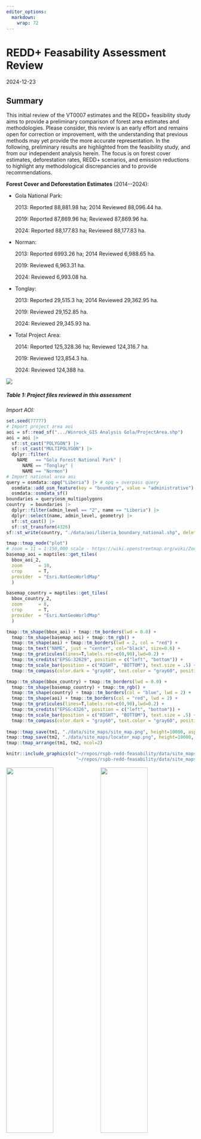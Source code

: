 ```yaml
---
editor_options: 
  markdown: 
    wrap: 72
---
```


# REDD+ Feasability Assessment Review

2024-12-23

## Summary

This initial review of the VT0007 estimates and the REDD+ feasibility
study aims to provide a preliminary comparison of forest area estimates
and methodologies. Please consider, this review is an early effort and
remains open for correction or improvement, with the understanding that
previous methods may yet provide the more accurate representation. In
the following, preliminary results are highlighted from the feasibility
study, and from our independent analysis herein. The focus is on forest
cover estimates, deforestation rates, REDD+ scenarios, and emission
reductions to highlight any methodological discrepancies and to provide
recommendations.

**Forest Cover and Deforestation Estimates** (2014--2024):

-   Gola National Park:

    2013: Reported 88,881.98 ha; 2014 Reviewed 88,096.44 ha.

    2019: Reported 87,869.96 ha; Reviewed 87,869.96 ha.

    2024: Reported 88,177.83 ha; Reviewed 88,177.83 ha.

-   Norman:

    2013: Reported 6993.26 ha; 2014 Reviewed 6,988.65 ha.

    2019: Reviewed 6,963.31 ha.

    2024: Reviewed 6,993.08 ha.

-   Tonglay:

    2013: Reported 29,515.3 ha; 2014 Reviewed 29,362.95 ha.

    2019: Reviewed 29,152.85 ha.

    2024: Reviewed 29,345.93 ha.

-   Total Project Area:

    2014: Reported 125,328.36 ha; Reviewed 124,316.7 ha.

    2019: Reviewed 123,854.3 ha.

    2024: Reviewed 124,388 ha.

![](data/tables/Table%201%20Project%20files%20reviewed.png)

##### Table 1: Project files reviewed in this assessment

*Import AOI:*

``` r
set.seed(77777)
# Import project area aoi
aoi = sf::read_sf(".../Winrock_GIS Analysis Gola/ProjectArea.shp") 
aoi = aoi |>
  sf::st_cast("POLYGON") |>
  sf::st_cast("MULTIPOLYGON") |>
  dplyr::filter(
    NAME   == "Gola Forest National Park" | 
      NAME == "Tonglay" |
      NAME == "Normon")
# Import national area aoi
query = osmdata::opq("Liberia") |> # opq = overpass query
  osmdata::add_osm_feature(key = "boundary", value = "administrative") |>
  osmdata::osmdata_sf()
boundaries = query$osm_multipolygons
country  = boundaries |>
  dplyr::filter(admin_level == "2", name == "Liberia") |>
  dplyr::select(name, admin_level, geometry) |>
  sf::st_cast() |> 
  sf::st_transform(4326)
sf::st_write(country, "./data/aoi/liberia_boundary_national.shp", delete_layer=T)
```

``` r
tmap::tmap_mode("plot")
# zoom = 11 = 1:150,000 scale - https://wiki.openstreetmap.org/wiki/Zoom_levels
basemap_aoi = maptiles::get_tiles(
  bbox_aoi_2, 
  zoom      = 10, 
  crop      = T,
  provider  = "Esri.NatGeoWorldMap"
  )

basemap_country = maptiles::get_tiles(
  bbox_country_2, 
  zoom      = 8, 
  crop      = T,
  provider  = "Esri.NatGeoWorldMap"
  )

tmap::tm_shape(bbox_aoi) + tmap::tm_borders(lwd = 0.0) +
  tmap::tm_shape(basemap_aoi) + tmap::tm_rgb() + 
  tmap::tm_shape(aoi) + tmap::tm_borders(lwd = 2, col = "red") +
  tmap::tm_text("NAME", just = "center", col="black", size=0.6) +
  tmap::tm_graticules(lines=T,labels.rot=c(0,90),lwd=0.2) +
  tmap::tm_credits("EPSG:32629", position = c("left", "bottom")) +
  tmap::tm_scale_bar(position = c("RIGHT", "BOTTOM"), text.size = .5) + 
  tmap::tm_compass(color.dark = "gray60", text.color = "gray60", position = c("left", "top")) -> tm1

tmap::tm_shape(bbox_country) + tmap::tm_borders(lwd = 0.0) +
  tmap::tm_shape(basemap_country) + tmap::tm_rgb() + 
  tmap::tm_shape(country) + tmap::tm_borders(col = "blue", lwd = 2) +
  tmap::tm_shape(aoi) + tmap::tm_borders(col = "red", lwd = 2) +
  tmap::tm_graticules(lines=T,labels.rot=c(0,90),lwd=0.2) +
  tmap::tm_credits("EPSG:4326", position = c("left", "bottom")) +
  tmap::tm_scale_bar(position = c("RIGHT", "BOTTOM"), text.size = .5) + 
  tmap::tm_compass(color.dark = "gray60", text.color = "gray60", position = c("left", "top")) -> tm2
                   
tmap::tmap_save(tm1, "./data/site_maps/site_map.png", height=10000, asp=0, dpi=2400)
tmap::tmap_save(tm2, "./data/site_maps/locator_map.png", height=10000, asp=0, dpi=2400)
tmap::tmap_arrange(tm1, tm2, ncol=2)
```

``` r
knitr::include_graphics(c("~/repos/rspb-redd-feasability/data/site_maps/site_map.png",
                          "~/repos/rspb-redd-feasability/data/site_maps/locator_map.png"))
```

<img src="data/site_maps/site_map.png" width="50%"/><img src="data/site_maps/locator_map.png" width="50%"/>

## Area check

In Liberia, the official definition of forest land is provided by the
Forestry Development Authority (Liberia 2019), including areas of land
that meet the following criteria:

-   Canopy cover of minimum 30%;
-   Canopy height of minimum 5m or the capacity to reach it;
-   Covering a minimum of 1 hectare of land.

``` r
aoi$area_m2 = round(as.numeric(sf::st_area(aoi) * 0.0001, 4))
aoi_select = aoi |>
  dplyr::select(NAME, DESIG, Areahav2, area_m2) |>
  dplyr::filter(
    NAME == "Gola Forest National Park" | 
      NAME == "Normon"  | 
      NAME == "Tonglay") |>
  sf::st_drop_geometry() |>
  janitor::adorn_totals() 
sf::st_transform(aoi, 4326)  
```

::: kable-table
|    WDPAID | WDPA_PID  | NAME                      | ORIG_NAME                 | DESIG            | DESIG_TYPE | IUCN_CAT     | INT_CRIT       | MARINE | REP_M\_AREA | GIS_M\_AREA |  REP_AREA |   GIS_AREA | STATUS     | STATUS_YR | GOV_TYPE                               | MANG_AUTH                                                         | MANG_PLAN    | VERIF          | METADATAID | SUB_LOC | PARENT_ISO | ISO3 | Comments                         | Landscape              | Shape_Leng | Shape_Area |    Areaha |  Areahav2 | geometry                       | area_m2 |
|--:|:--|:--|:--|:--|:--|:--|:--|:--|--:|--:|--:|--:|:--|--:|:--|:--|:--|:--|--:|:--|:--|:--|:--|:--|--:|--:|--:|--:|:--|--:|
|      9171 | 9171      | Gola Forest National Park | Gola Forest National Park | National Park    | National   | Not Reported | Not Applicable | 0      |           0 |           0 |  979.7499 |  985.92079 | Designated |      2003 | Federal or national ministry or agency | Department of Forest Conservation, Forestry Development Authority | Not Reported | State Verified |        876 | LR-CM   | LBR        | LBR  | NA                               | Greater Gola Landscape |  190094.38 |  888197849 |  88801.80 |  88801.80 | POLYGON Z ((-10.67501 7.684... |   88820 |
| 555512165 | 555512165 | Foya                      | Foya                      | National Park    | National   | Not Reported | Not Applicable | 0      |           0 |           0 | 1646.2805 | 1657.40012 | Proposed   |      2003 | Federal or national ministry or agency | Department of Forest Conservation, Forestry Development Authority | Not Reported | State Verified |        876 | LR-LO   | LBR        | LBR  | NA                               | Greater Gola Landscape |  298027.78 | 1646202887 | 164664.00 | 164664.00 | POLYGON Z ((-10.32469 8.084... |  164620 |
|         0 | NA        | Lower Sokpo               | Lower Sokpo               | Community Forest | National   | Not Reported | Not Applicable | 0      |           0 |           0 |  144.0000 |  144.76678 | Active     |         0 | Not Reported                           | Not Reported                                                      | Not Reported | Not Reported   |          0 | LR-CM   | LBR        | LBR  | Boundaries agreed. Gov. in place | Greater Gola Landscape |   60680.00 |  144766777 |  14469.80 |  14469.80 | POLYGON Z ((-11.01024 7.441... |   14477 |
|         0 | NA        | Upper Sokpo               | Upper Sokpo               | Community Forest | National   | Not Reported | Not Applicable | 0      |           0 |           0 |  108.0000 |  110.81576 | Active     |         0 | Not Reported                           | Not Reported                                                      | Not Reported | Not Reported   |          0 | LR-CM   | LBR        | LBR  | Boundaries agreed. Gov. in place | Greater Gola Landscape |   60269.62 |  110815762 |  11078.70 |  11078.70 | POLYGON Z ((-10.78275 7.400... |   11082 |
|         0 | NA        | Maima                     | Maima                     | Community Forest | National   | Not Reported | Not Applicable | 0      |           0 |           0 |  450.0000 |  448.18335 | Active     |         0 | Not Reported                           | Not Reported                                                      | Not Reported | Not Reported   |          0 | LR-GP   | LBR        | LBR  | Initial discussion held          | Greater Gola Landscape |   90084.36 |  448183347 |  44821.40 |  44821.40 | POLYGON Z ((-10.55219 7.570... |   44818 |
|         0 | NA        | Tonglay                   | Tonglay                   | Community Forest | National   | Not Reported | Not Applicable | 0      |           0 |           0 |  296.0000 |  295.15312 | Active     |      2020 | Not Reported                           | Not Reported                                                      | Not Reported | Not Reported   |          0 | LR-GP   | LBR        | LBR  | Step 8 completed. 9 for November | Greater Gola Landscape |   92691.50 |  295153117 |  29516.10 |  29516.10 | POLYGON Z ((-10.61658 7.771... |   29515 |
|         0 | NA        | Zue                       | Zue                       | Community Forest | National   | Not Reported | Not Applicable | 0      |           0 |           0 |  400.0000 |  399.60614 | Active     |         0 | Not Reported                           | Not Reported                                                      | Not Reported | Not Reported   |          0 | LR-GP   | LBR        | LBR  | Initial discussion held          | Greater Gola Landscape |   89297.00 |  399606142 |  39969.30 |  39969.30 | POLYGON Z ((-10.29816 7.673... |   39961 |
|         0 | NA        | Normon                    | Normon                    | Community Forest | National   | Not Reported | Not Applicable | 0      |           0 |           0 |   69.0000 |   69.93261 | Active     |      2020 | Not Reported                           | Not Reported                                                      | Not Reported | Not Reported   |          0 | LR-GP   | LBR        | LBR  | Step 9                           | Greater Gola Landscape |   48777.43 |   69932611 |   6993.87 |   6993.87 | POLYGON Z ((-10.49054 7.712... |    6993 |
:::

``` r
sf::st_transform(country, 4326) 
```

::: kable-table
| name    | admn_lv | geometry                       |
|:--------|:--------|:-------------------------------|
| Liberia | 2       | POLYGON ((-11.60808 6.755, ... |
:::

``` r
slivers = aoi |> dplyr::filter(as.numeric(area_m2) < 1)  # no artefacts found
aoi_select
```

::: kable-table
| NAME                      | DESIG            |  Areahav2 | area_m2 |
|:--------------------------|:-----------------|----------:|--------:|
| Gola Forest National Park | National Park    |  88801.80 |   88820 |
| Tonglay                   | Community Forest |  29516.10 |   29515 |
| Normon                    | Community Forest |   6993.87 |    6993 |
| Total                     | \-               | 125311.77 |  125328 |
:::

##### Table 2: Project area estimates verified using `sf` GDAL 3.10 drivers

Results indicate the spatial dataset is free from topological errors,
and forest 'islands' and spatial artefacts smaller than approved area
definition. Results also match Areahav2 values derived previously and
reported in ER_Workbook_Gola_Liberia.xlsx

## Activity data check

This section documents inputs and procedures used to derive national and
project-level deforestation maps. This follows three main steps:

-   Compare land cover training samples for Liberia;
-   Classify & assess accuracy of forest cover maps for 2014, 2019, and
    2024;
-   Spatially map deforestation risk & compare with Liberia's submitted
    FREL estimates.

***Training samples***

Training samples for the country and project area were extracted from
two gold standard global land cover time series datasets: the GLanCE
dataset (Stanimirova et al. 2023) and TimeSpec4LULC dataset. Both
training datasets were processed with continuous change and class
migration algorithms. While Verra is yet to establish requirements for
addressing feature class migration in classification of baseline
activity data (Verra 2023, 2024, 2021), we may recommend incorporating
this remote sensing best practice or showcase its improvements to
accuracy metrics, as follows.

![](data/tables/Table%202%20Training%20samples%20class%20conversions.png)

##### Table 3: Class conversions of training samples

Level-1 classes in the GLanCE and TimeSpec4LULC datasets were recoded
below to match class labels cited in the "Lookups" sheet of
"ER_Workbook_Gola_Liberia.xlsx", and the report titled "Liberia's Forest
Reference Emission Level Submission to the UNFCCC (Woodcock et al.,
n.d.; Liberia 2019).

``` r
# import & tidy samples
samples_raw = read.csv("./data/training_samples/glance_training.csv")
samples_clean = samples_raw |>
  dplyr::select(Lon, Lat, Glance_Class_ID_level1, Start_Year, End_Year)|>
  dplyr::rename(longitude = Lon) |>
  dplyr::rename(latitude = Lat) |>
  dplyr::rename(label_old = Glance_Class_ID_level1) |>
  dplyr::mutate(start_date = as.Date(paste(Start_Year,"01","01",sep = "-")))|>
  dplyr::mutate(end_date = as.Date(paste(End_Year, "01", "01", sep = "-")))|>
  dplyr::select(longitude, latitude, start_date, end_date, label_old)|>
  dplyr::mutate(code = case_when(
    label_old == '4' ~ 0, 
    label_old == '7' ~ 1, 
    label_old == '6' ~ 2, 
    label_old == '5' ~ 3, 
    label_old == '1' ~ 4, 
    label_old == '3' ~ 99, 
    label_old == '2' ~ 88)
    ) |>
  dplyr::mutate(label = case_when(
    code == '0'  ~ "Bareground", 
    code == '1'  ~ "Regrowth", 
    code == '2'  ~ "Farmbush", 
    code == '3'  ~ "Forest", 
    code == '4'  ~ "Water", 
    code == '99' ~ "Urban", 
    code == '88' ~ "Snow")
    ) |> 
  dplyr::mutate(label = as.factor(label)) |>
  dplyr::mutate(id = row_number()) |> 
  dplyr::select(-label_old) |>
  dplyr::select(-code)
# filter to project
samples_sf       = sf::st_as_sf(samples_clean, crs = 4326, coords = c("longitude", "latitude"))
samples_clipped  = sf::st_intersection(samples_sf, country) # n = 364
samples_country  = samples_sf[samples_clipped, ] |> sf::st_transform(4326)
samples          = sf::st_crop(samples_country, st_bbox(country))
sf::st_write(samples, "./data/training_samples/glance_spatial_clip.shp", delete_dsn = T)
write.csv(samples, "./data/training_samples/glance_spatial_clip.csv", row.names = F)
dplyr::count(samples, label)
```

```         
Reading layer `glance_spatial_clip' from data source 
  `/Users/seamus/repos/rspb-redd-feasability/data/training_samples/glance_spatial_clip.shp' 
  using driver `ESRI Shapefile'
Simple feature collection with 364 features and 4 fields
Geometry type: POINT
Dimension:     XY
Bounding box:  xmin: -11.41444 ymin: 4.608361 xmax: -7.579165 ymax: 8.353939
Geodetic CRS:  WGS 84
```

::: kable-table
| label    |   n | geometry                       |
|:---------|----:|:-------------------------------|
| Farmbush |   4 | MULTIPOINT ((-11.35816 6.81... |
| Forest   | 311 | MULTIPOINT ((-11.41444 6.96... |
| Regrowth |   9 | MULTIPOINT ((-9.780878 6.16... |
| Urban    |  37 | MULTIPOINT ((-10.78342 6.36... |
| Water    |   3 | MULTIPOINT ((-11.26555 6.76... |
:::

preserve97ffd2f1e083510c

***Raster collection***

The dataset of STAC-formatted Landsat Collection-2-Level-2 was extracted
from the Google Earth Engine Catalog and processed using a cloudless and
pixel quality ranking mask before back-filling with median
normalization. This was implemented in a [Colab python runtime
here](https://colab.research.google.com/github/seamusrobertmurphy/01-data-processing/blob/main/01-data-processing.ipynb).
The collection of unclassified raster outputs was temporarily stored in
[Google Drive
folder](https://drive.google.com/drive/folders/1XMYYhBUAsvuZ02avsZHYHDTArqztLaFI?usp=drive_link)
and the consolidated, resampled and labelled full stack was stored
[here](https://drive.google.com/file/d/1Vn0KDzkFDaBhpdC803IbYVRuu5cHx0SO/view?usp=drive_link).

Landsat data was acquired instead of Sentinel imagery due to start date
of project's 10-year baseline occurring before the launch of the
Sentinel 2 satellite. The following chunk provides an alternative
worflow, though less reliable, R-native workflow for acquiring,
aligning, and processing rasters for the extent of Liberia.

``` r
roi <- st_bbox(country) %>% st_as_sfc()
# cube assembly
cube_2024_mpc <- sits_cube(
  source      = "MPC",
  collection  = "LANDSAT-C2-L2",
  roi         = roi,
  bands       = c("BLUE", "GREEN", "NIR08", "RED", "SWIR16", "SWIR22", "CLOUD"),
  start_date  = "2024-01-01",
  end_date    = "2024-02-01"
  )
# cloud-mask & normalization
cube_2024_reg <- sits_regularize(
  cube        = cube_2024_mpc,
  res         = 30,
  period      = "P60D",
  multicores  = 16,
  output_dir  = "./data/cube_stac")
# Derive NDVI
cube_2024_spectral = sits::sits_apply(
  data        = cube_2024_reg,
  NDVI        = (NIR08 - RED) / (NIR08 + RED), 
  output_dir  = "./data/cube_stac",
  memsize     = 8,
  multicores  = 16,
  progress    = T
  )
# Sequence of raster stack
STACK = brick(NDVI_2014, NDVI_2019, NDVI_2024,
          BLUE_2014, BLUE_2019, BLUE_2024, 
          GREEN_2014, GREEN_2019, GREEN_2024,
          NIR08_2014, NIR08_2019, NIR08_2024, 
          RED_2014, RED_2019, RED_2024, 
          SWIR16_2014, SWIR16_2019, SWIR16_2024, 
          SWIR22_2014, SWIR22_2019, SWIR22_2024,
          DEM)
```

The processes above were repeated for three baseline years of 2014,
2019, and 2024, which were then saved as raster stacked and visualized
below.

``` r
# import
NDVI_2014=terra::rast("~/repos/rspb-redd-feasability/data/STACK/LANDSAT_TM-ETM-OLI_198055_NDVI_2014-01-04.tif")
NDVI_2019=terra::rast("~/repos/rspb-redd-feasability/data/STACK/LANDSAT_TM-ETM-OLI_198055_NDVI_2019-01-02.tif")
NDVI_2024=terra::rast("~/repos/rspb-redd-feasability/data/STACK/LANDSAT_TM-ETM-OLI_198055_NDVI_2024-01-16.tif")
STACK=raster::brick(
  "~/repos/rspb-redd-feasability/data/STACK/LANDSAT_TM-ETM-OLI_198055_STACK-&-DEM_2014-01-04_2024-01-16.tif")

# visualize
hist(NDVI_2014, main = "NDVI Distribution, 2014", col = "springgreen") 
hist(NDVI_2019, main = "NDVI Distribution, 2019", col = "springgreen")
hist(NDVI_2024, main = "NDVI Distribution, 2024", col = "springgreen")
plot(NDVI_2014,main="NDVI, 2014",xlim=c(-11.5,-7.5),ylim=c(4.1,8.6),border="gray")
plot(st_geometry(samples), add=T)
plot(NDVI_2019,main="NDVI, 2014",xlim=c(-11.5,-7.5),ylim=c(4.1,8.6),border="gray")
plot(st_geometry(samples), add=T)
plot(NDVI_2024,main="NDVI, 2014",xlim=c(-11.5,-7.5),ylim=c(4.1,8.6),border="gray")
plot(st_geometry(samples), add=T)
```

<img src="rspb-gola-redd-review_files/figure-gfm/unnamed-chunk-13-1.png" width="33%"/><img src="rspb-gola-redd-review_files/figure-gfm/unnamed-chunk-13-2.png" width="33%"/><img src="rspb-gola-redd-review_files/figure-gfm/unnamed-chunk-13-3.png" width="33%"/><img src="rspb-gola-redd-review_files/figure-gfm/unnamed-chunk-13-4.png" width="33%"/><img src="rspb-gola-redd-review_files/figure-gfm/unnamed-chunk-13-5.png" width="33%"/><img src="rspb-gola-redd-review_files/figure-gfm/unnamed-chunk-13-6.png" width="33%"/>

***Image classification***

We trained a Random Forest model fitted with 500 decision trees.
Training/test split partitioned the dataset using a 70:30 ratio.
Accuracy assessments were reported using a confusion matrix for full
model and cross-validation estimates. Uncertainty metrics were used to
select best subset of variables according to magnitude and performance.
Models were then calibrated in number regression trees and architecture
rules, with cross-validation reported to assess internal bias from true
population estimates before and to improve uncertainty of final model
deployment.

``` r
# extract yearly layers
STACK_2014=subset(STACK, c("NDVI_2014","BLUE_2014","GREEN_2014","NIR08_2014",
                           "RED_2014","SWIR16_2014","SWIR22_2014","DEM"))
# extract signatures
signatures_2014 = raster::extract(STACK_2014, samples ,df=T) # watch for data formats
samples_signatures_2014 <- dplyr::inner_join(signatures_2014, samples, by=c("ID"="id"))
samples_signatures_2014$geometry <- NULL # set geometry to NULL for model training

# training-test split, p=0.7 -> 70% split
trainIndex_2014 <- caret::createDataPartition(samples_signatures_2014$ID,list=F,p=0.7)
trainData_2014  <- samples_signatures_2014[trainIndex_2014,]  
testData_2014   <- samples_signatures_2014[-trainIndex_2014,] 

# interpolate NAs with class-median-normalization (NAs -> missing cloud pixels)
trainData_2014 <- trainData_2014 |> group_by(label) |> mutate(across(where(is.numeric),
    ~ ifelse(is.na(.), median(., na.rm = TRUE), .))) |> ungroup()
testData_2014 <- testData_2014 |> group_by(label) |> mutate(across(where(is.numeric),
    ~ ifelse(is.na(.), median(., na.rm = TRUE), .))) |> ungroup()

# assign model variables
response  <- c("label")
predictors_2014 <- c(
  "NDVI_2014", "BLUE_2014", "GREEN_2014", "RED_2014", 
  "NIR08_2014", "SWIR16_2014", "SWIR22_2014", "DEM"
  )
# set training parameters
cv_regime <- caret::trainControl(
  method          = 'cv',
  number          = 10,
  savePredictions = T,
  verboseIter     = F
  )

# train classifier
rf_model_2014 <- caret::train(
  label~.,
  data = trainData_2014[, c(predictors_2014, "label")], # drop ID var
  trControl = cv_regime,
  method    = "rf", 
  metric    = 'Kappa', 
  ntree     = 500,
  tuneLength= 6,
  importance= T
  )
```

***Accuracy assessments** (note randomForest metrics change each run)*

Results from the updated Random Forest model indicate robust predictive
performance during both cross-validation and testing phases.

**Model Training and Cross-Validation Results (2014)**:

-   **Kappa Index:** 0.753 (Moderate agreement).
-   **Accuracy:** 94.44%.
-   **Optimal mtry:** 8 (selected based on highest Kappa).
-   Resampling metrics:
-   Accuracy ranged from 93.85% to 94.97%, with corresponding Kappa
    values between 0.748 and 0.788.

The model achieved high sensitivity for key classes such as **Forest**
(Sensitivity: 0.9892, Specificity: 0.7333) and **Urban** (Sensitivity:
0.8182, Specificity: 0.9897). However, no predictions were made for
**Farmbush** and **Water**, indicating challenges with class imbalance.

**Blind Test Results**:

-   **Accuracy:** 94.44% (95% CI: 88.3%--97.9%).
-   **No Information Rate (NIR):** 86.11%, indicating significant
    predictive power.
-   **Kappa Index:** 0.753 (moderate agreement).
-   Class-specific performance:
-   **Forest:** Sensitivity: 0.9892; Specificity: 0.7333.
-   **Urban:** Sensitivity: 0.8182; Specificity: 0.9897.
-   **Regrowth:** Sensitivity: 1.0000; Specificity: 0.9907.
-   **Farmbush and Water:** Sensitivity and Specificity: Undefined due
    to lack of predictions.

``` r
rf_test_2014 <- predict(rf_model_2014, testData_2014)
print(rf_model_2014) # cv results
```

```         
Random Forest 

256 samples
  8 predictor
  5 classes: 'Farmbush', 'Forest', 'Regrowth', 'Urban', 'Water' 

No pre-processing
Resampling: Cross-Validated (10 fold) 
Summary of sample sizes: 230, 232, 229, 232, 229, 229, ... 
Resampling results across tuning parameters:

  mtry  Accuracy   Kappa    
  2     0.9384858  0.7484736
  3     0.9425100  0.7731017
  4     0.9425100  0.7731017
  5     0.9425100  0.7809018
  6     0.9425100  0.7809018
  8     0.9497393  0.7882299

Kappa was used to select the optimal model using the largest value.
The final value used for the model was mtry = 8.
```

``` r
caret::confusionMatrix(rf_test_2014,testData_2014$label) # blind test results
```

```         
Confusion Matrix and Statistics

          Reference
Prediction Farmbush Forest Regrowth Urban Water
  Farmbush        0      0        0     0     0
  Forest          1     92        0     2     1
  Regrowth        0      1        1     0     0
  Urban           1      0        0     9     0
  Water           0      0        0     0     0

Overall Statistics
                                         
               Accuracy : 0.9444         
                 95% CI : (0.883, 0.9793)
    No Information Rate : 0.8611         
    P-Value [Acc > NIR] : 0.004895       
                                         
                  Kappa : 0.753          
                                         
 Mcnemar's Test P-Value : NA             

Statistics by Class:

                     Class: Farmbush Class: Forest Class: Regrowth Class: Urban
Sensitivity                  0.00000        0.9892        1.000000      0.81818
Specificity                  1.00000        0.7333        0.990654      0.98969
Pos Pred Value                   NaN        0.9583        0.500000      0.90000
Neg Pred Value               0.98148        0.9167        1.000000      0.97959
Prevalence                   0.01852        0.8611        0.009259      0.10185
Detection Rate               0.00000        0.8519        0.009259      0.08333
Detection Prevalence         0.00000        0.8889        0.018519      0.09259
Balanced Accuracy            0.50000        0.8613        0.995327      0.90394
                     Class: Water
Sensitivity              0.000000
Specificity              1.000000
Pos Pred Value                NaN
Neg Pred Value           0.990741
Prevalence               0.009259
Detection Rate           0.000000
Detection Prevalence     0.000000
Balanced Accuracy        0.500000
```

***Model calibration***

-   A subsetted model using recursive feature elimination (RFE)
    achieved:
-   **Accuracy:** 96.30% (95% CI: 90.79%--98.98%).
-   **Kappa Index:** 0.8456 (strong agreement).
-   Top three predictors identified: **SWIR16_2014**, **SWIR22_2014**,
    and **NDVI_2014**.

Subsetting slightly improved class-specific sensitivity and specificity
for underrepresented classes such as **Water** (Sensitivity: 1.000;
Specificity: 1.000). However, due to negligible benefits in complexity
reduction, the original model is recommended for further spatial
predictions.

#### Model Weaknesses and Recommendations

While the Random Forest model performed well overall, specific
challenges remain:

-   **Class Imbalance**: No predictions were made for **Farmbush** and
    **Water** in the original model. This could result from insufficient
    representation of these classes in the training data.
-   **Predictor Optimization**: While recursive feature selection
    demonstrated potential for reducing model complexity, the trade-off
    between performance and simplicity was minimal.

To address these issues:

**Class Imbalance**:

-   Experiment with weighted Random Forest models or alternative machine
    learning algorithms such as Gradient Boosting or Support Vector
    Machines (SVM).
-   Increase the representation of underrepresented classes in the
    training dataset, potentially through synthetic data generation or
    focused sampling.

**Feature Selection**:

-   If reducing complexity is a priority, the subsetted model with three
    predictors can be considered for future spatial predictions.

``` r
index_feature_2014 <- createMultiFolds(trainData_2014$label, times=5) 
predictor_seq_2014 <-seq(from=1, to=length(predictors_2014),by=2)

subset_regime_2014 <- rfeControl(
  method="cv",
  number = 10,
  verbose=FALSE,
  functions=rfFuncs,
  index=index_feature_2014
  )

rf_model_subset_2014 <- caret::rfe(
  label~.,
  data = trainData_2014[, c(predictors_2014, "label")], 
  sizes = predictor_seq_2014,
  metric = "Kappa",
  ntree=500,
  method="rf",
  rfeControl = subset_regime_2014
  )

rf_subset_test_2014 <- predict(rf_model_subset_2014,testData_2014)
print(rf_model_subset_2014)
```

```         
Recursive feature selection

Outer resampling method: Cross-Validated (10 fold) 

Resampling performance over subset size:

 Variables Accuracy  Kappa AccuracySD KappaSD Selected
         1   0.9057 0.6353    0.04318  0.1587         
         3   0.9509 0.7992    0.03979  0.1645        *
         5   0.9439 0.7701    0.04098  0.1764         
         7   0.9400 0.7469    0.04705  0.2084         
         8   0.9384 0.7471    0.04514  0.1890         

The top 3 variables (out of 3):
   SWIR16_2014, SWIR22_2014, NDVI_2014
```

``` r
caret::confusionMatrix(rf_subset_test_2014$pred,testData_2014$label)
```

```         
Confusion Matrix and Statistics

          Reference
Prediction Farmbush Forest Regrowth Urban Water
  Farmbush        0      0        0     0     0
  Forest          0     92        0     1     0
  Regrowth        0      1        1     0     0
  Urban           2      0        0    10     0
  Water           0      0        0     0     1

Overall Statistics
                                          
               Accuracy : 0.963           
                 95% CI : (0.9079, 0.9898)
    No Information Rate : 0.8611          
    P-Value [Acc > NIR] : 0.0004509       
                                          
                  Kappa : 0.85            
                                          
 Mcnemar's Test P-Value : NA              

Statistics by Class:

                     Class: Farmbush Class: Forest Class: Regrowth Class: Urban
Sensitivity                  0.00000        0.9892        1.000000      0.90909
Specificity                  1.00000        0.9333        0.990654      0.97938
Pos Pred Value                   NaN        0.9892        0.500000      0.83333
Neg Pred Value               0.98148        0.9333        1.000000      0.98958
Prevalence                   0.01852        0.8611        0.009259      0.10185
Detection Rate               0.00000        0.8519        0.009259      0.09259
Detection Prevalence         0.00000        0.8611        0.018519      0.11111
Balanced Accuracy            0.50000        0.9613        0.995327      0.94424
                     Class: Water
Sensitivity              1.000000
Specificity              1.000000
Pos Pred Value           1.000000
Neg Pred Value           1.000000
Prevalence               0.009259
Detection Rate           0.009259
Detection Prevalence     0.009259
Balanced Accuracy        1.000000
```

#### Spatial Predictions and Outputs

Models for 2019 and 2024 were trained similarly and achieved comparable
performance metrics. Classified LULC rasters for all years (2014, 2019,
2024) were generated and saved in the project\'s designated Google Drive
folder for further analysis.

This section highlights the robustness of the Random Forest approach for
predicting land use and land cover while addressing areas for
methodological improvement to enhance future modeling efforts.

``` r
# predict lulc rasters
LULC_LIBERIA_2014 <- raster::predict(STACK_2014,rf_model_2014) 
raster::writeRaster(LULC_LIBERIA_2014,"./data/LULC/LULC_LIBERIA_2014-01-04.tif",
  format = "GTiff",overwrite = T)
LULC_LIBERIA_2019 <- raster::predict(STACK_2019,rf_model_2019) 
raster::writeRaster(LULC_LIBERIA_2019,"./data/LULC/LULC_LIBERIA_2019-01-02.tif",
  format = "GTiff",overwrite = T)
LULC_LIBERIA_2024 <- raster::predict(STACK_2024,rf_model_2024) 
raster::writeRaster(LULC_LIBERIA_2024,"./data/LULC/LULC_LIBERIA_2024-01-16.tif",
  format = "GTiff",overwrite = T)

# visualise
LULC_LIBERIA_2014 = raster::raster("~/repos/rspb-redd-feasability/data/LULC/LULC_LIBERIA_2014-01-04.tif")
LULC_LIBERIA_2019 = raster::raster("~/repos/rspb-redd-feasability/data/LULC/LULC_LIBERIA_2019-01-02.tif")
LULC_LIBERIA_2024 = raster::raster("~/repos/rspb-redd-feasability/data/LULC/LULC_LIBERIA_2024-01-16.tif")
terra::plot(LULC_LIBERIA_2014, main="Land Cover Classification, 2014")
terra::plot(LULC_LIBERIA_2019, main="Land Cover Classification, 2019")
terra::plot(LULC_LIBERIA_2024, main="Land Cover Classification, 2024")
```

<img src="rspb-gola-redd-review_files/figure-gfm/unnamed-chunk-19-1.png" width="33%"/><img src="rspb-gola-redd-review_files/figure-gfm/unnamed-chunk-19-2.png" width="33%"/><img src="rspb-gola-redd-review_files/figure-gfm/unnamed-chunk-19-3.png" width="33%"/>

### Forest cover mapping

``` r
forest_class = 3
forest_2014 <- LULC_LIBERIA_2014 == forest_class
forest_2019 <- LULC_LIBERIA_2019 == forest_class
forest_2024 <- LULC_LIBERIA_2024 == forest_class
# Forest loss
forest_loss_2014_2019 <- forest_2014 & !forest_2019
forest_loss_2019_2024 <- forest_2019 & !forest_2024
forest_loss_2014_2024 <- forest_2014 & !forest_2024

terra::plot(forest_loss_2014_2019, main="Forest Loss 2014-2019")
terra::plot(forest_loss_2019_2024, main="Forest Loss 2019-2024")
terra::plot(forest_loss_2014_2024, main="Forest Loss 2014-2024")
terra::plot(forest_2014, main="Binary Forest Cover Map, 2014")
terra::plot(forest_2019, main="Binary Forest Cover Map, 2019")
terra::plot(forest_2024, main="Binary Forest Cover Map, 2024")

# Save the binary forest maps
raster::writeRaster(forest_2014, "~/repos/rspb-redd-feasability/data/LULC/forest_2014.tif",overwrite=T)
raster::writeRaster(forest_2019, "~/repos/rspb-redd-feasability/data/LULC/forest_2019.tif",overwrite=T)
raster::writeRaster(forest_2024, "~/repos/rspb-redd-feasability/data/LULC/forest_2024.tif",overwrite=T)
raster::writeRaster(forest_loss_2014_2019, "~/repos/rspb-redd-feasability/data/LULC/forest_loss_2014_2019.tif",overwrite=T)
raster::writeRaster(forest_loss_2019_2024, "~/repos/rspb-redd-feasability/data/LULC/forest_loss_2019_2024.tif",overwrite=T)
raster::writeRaster(forest_loss_2014_2024, "~/repos/rspb-redd-feasability/data/LULC/forest_loss_2014_2024.tif",overwrite=T)
```

<img src="rspb-gola-redd-review_files/figure-gfm/unnamed-chunk-21-1.png" width="33%"/><img src="rspb-gola-redd-review_files/figure-gfm/unnamed-chunk-21-2.png" width="33%"/><img src="rspb-gola-redd-review_files/figure-gfm/unnamed-chunk-21-3.png" width="33%"/><img src="rspb-gola-redd-review_files/figure-gfm/unnamed-chunk-21-4.png" width="33%"/><img src="rspb-gola-redd-review_files/figure-gfm/unnamed-chunk-21-5.png" width="33%"/><img src="rspb-gola-redd-review_files/figure-gfm/unnamed-chunk-21-6.png" width="33%"/>
\### Forest loss mapping

```         
|---------|---------|---------|---------|=========================================                                          

|---------|---------|---------|---------|=========================================                                          

|---------|---------|---------|---------|=========================================                                          

|---------|---------|---------|---------|=========================================                                          

|---------|---------|---------|---------|=========================================                                          

|---------|---------|---------|---------|=========================================                                          

|---------|---------|---------|---------|=========================================                                          

|---------|---------|---------|---------|=========================================                                          

|---------|---------|---------|---------|=========================================                                          

|---------|---------|---------|---------|=========================================                                          
```

``` r
# Calculate total number of forest pixels for each year
resolution <- res(forest_2014)[1]
forest_2014_estimate <- sum(forest_2014[], na.rm = TRUE) * resolution^2 / 10000
forest_2019_estimate <- sum(forest_2019[], na.rm = TRUE) * resolution^2 / 10000
forest_2024_estimate <- sum(forest_2024[], na.rm = TRUE) * resolution^2 / 10000
cat("Forest area in 2014:", forest_2014_estimate, "hectares\n")
```

```         
Forest area in 2014: 9146913 hectares
```

``` r
cat("Forest area in 2019:", forest_2019_estimate, "hectares\n")
```

```         
Forest area in 2019: 8675144 hectares
```

``` r
cat("Forest area in 2024:", forest_2024_estimate, "hectares\n")
```

```         
Forest area in 2024: 9112944 hectares
```

``` r
# Calculate forest area for each sub-region (in hectares) for all years
forest_2014_gola_estimate <- sum(forest_2014_gola[], na.rm = TRUE) * resolution^2 / 10000
forest_2014_tong_estimate <- sum(forest_2014_tong[], na.rm = TRUE) * resolution^2 / 10000
forest_2014_norm_estimate <- sum(forest_2014_norm[], na.rm = TRUE) * resolution^2 / 10000
forest_2014_project_estimate <- sum(forest_2014_project[], na.rm = TRUE) * resolution^2 / 10000
forest_2019_gola_estimate <- sum(forest_2019_gola[], na.rm = TRUE) * resolution^2 / 10000
forest_2019_tong_estimate <- sum(forest_2019_tong[], na.rm = TRUE) * resolution^2 / 10000
forest_2019_norm_estimate <- sum(forest_2019_norm[], na.rm = TRUE) * resolution^2 / 10000
forest_2019_project_estimate <- sum(forest_2019_project[], na.rm = TRUE) * resolution^2 / 10000
forest_2024_gola_estimate <- sum(forest_2024_gola[], na.rm = TRUE) * resolution^2 / 10000
forest_2024_tong_estimate <- sum(forest_2024_tong[], na.rm = TRUE) * resolution^2 / 10000
forest_2024_norm_estimate <- sum(forest_2024_norm[], na.rm = TRUE) * resolution^2 / 10000
forest_2024_project_estimate <- sum(forest_2024_project[], na.rm = TRUE) * resolution^2 / 10000

# Calculate forest loss for each sub-region (in hectares) for all periods
forest_loss_2014_2019_gola_estimate <- sum(forest_loss_2014_2019_gola[],na.rm=T)*resolution^2/10000
forest_loss_2014_2019_tong_estimate <- sum(forest_loss_2014_2019_tong[],na.rm=T)*resolution^2/10000
forest_loss_2014_2019_norm_estimate <- sum(forest_loss_2014_2019_norm[],na.rm=T)*resolution^2/10000
forest_loss_2014_2019_project_estimate <- sum(forest_loss_2014_2019_project[],na.rm=T)*resolution^2/10000
forest_loss_2019_2024_gola_estimate<- sum(forest_loss_2019_2024_gola[],na.rm=T)*resolution^2/10000
forest_loss_2019_2024_tong_estimate <- sum(forest_loss_2019_2024_tong[],na.rm=T)*resolution^2/10000
forest_loss_2019_2024_norm_estimate <- sum(forest_loss_2019_2024_norm[],na.rm=T)*resolution^2/10000
forest_loss_2019_2024_project_estimate <- sum(forest_loss_2019_2024_project[],na.rm=T)*resolution^2/10000
forest_loss_2014_2024_gola_estimate <- sum(forest_loss_2014_2024_gola[],na.rm=T)*resolution^2/10000
forest_loss_2014_2024_tong_estimate <- sum(forest_loss_2014_2024_tong[],na.rm=T)*resolution^2/10000
forest_loss_2014_2024_norm_estimate <- sum(forest_loss_2014_2024_norm[],na.rm=T)*resolution^2/10000
forest_loss_2014_2024_project_estimate <- sum(forest_loss_2014_2024_project[],na.rm=T)*resolution^2/10000

# Print out the forest area and loss estimates for each region and year
cat("Forest Area in Gola NP (2014):", forest_2014_gola_estimate, "hectares\n")
```

```         
Forest Area in Gola NP (2014): 88096.44 hectares
```

``` r
cat("Forest Area in Tonglay (2014):", forest_2014_norm_estimate, "hectares\n")
```

```         
Forest Area in Tonglay (2014): 6988.652 hectares
```

``` r
cat("Forest Area in Norman (2014):", forest_2014_tong_estimate, "hectares\n")
```

```         
Forest Area in Norman (2014): 29362.95 hectares
```

``` r
cat("Forest Area in Project (2014):", forest_2014_project_estimate, "hectares\n")
```

```         
Forest Area in Project (2014): 124316.7 hectares
```

``` r
cat("Forest Area in Gola NP (2019):", forest_2019_gola_estimate, "hectares\n")
```

```         
Forest Area in Gola NP (2019): 87869.96 hectares
```

``` r
cat("Forest Area in Tonglay (2019):", forest_2019_tong_estimate, "hectares\n")
```

```         
Forest Area in Tonglay (2019): 29152.85 hectares
```

``` r
cat("Forest Area in Norman (2019):", forest_2019_norm_estimate, "hectares\n")
```

```         
Forest Area in Norman (2019): 6963.308 hectares
```

``` r
cat("Forest Area in Project (2019):", forest_2019_project_estimate, "hectares\n")
```

```         
Forest Area in Project (2019): 123854.3 hectares
```

``` r
cat("Forest Area in Gola NP (2024):", forest_2024_gola_estimate, "hectares\n")
```

```         
Forest Area in Gola NP (2024): 88177.83 hectares
```

``` r
cat("Forest Area in Tonglay (2024):", forest_2024_tong_estimate, "hectares\n")
```

```         
Forest Area in Tonglay (2024): 29345.93 hectares
```

``` r
cat("Forest Area in Norman (2024):", forest_2024_norm_estimate, "hectares\n")
```

```         
Forest Area in Norman (2024): 6993.084 hectares
```

``` r
cat("Forest Area in Project (2024):", forest_2024_project_estimate, "hectares\n")
```

```         
Forest Area in Project (2024): 124388 hectares
```

``` r
cat("Forest Loss in Gola NP (2014-2019):", forest_loss_2014_2019_gola_estimate, "hectares\n")
```

```         
Forest Loss in Gola NP (2014-2019): 290.468 hectares
```

``` r
cat("Forest Loss in Tonglay (2014-2019):", forest_loss_2014_2019_tong_estimate, "hectares\n")
```

```         
Forest Loss in Tonglay (2014-2019): 235.4777 hectares
```

``` r
cat("Forest Loss in Norman (2014-2019):", forest_loss_2014_2019_norm_estimate, "hectares\n")
```

```         
Forest Loss in Norman (2014-2019): 30.12628 hectares
```

``` r
cat("Forest Loss in Project (2014-2019):", forest_loss_2014_2019_project_estimate, "hectares\n")
```

```         
Forest Loss in Project (2014-2019): 557.3676 hectares
```

``` r
cat("Forest Loss in Gola NP (2019-2024):", forest_loss_2019_2024_gola_estimate, "hectares\n")
```

```         
Forest Loss in Gola NP (2019-2024): 44.25972 hectares
```

``` r
cat("Forest Loss in Tonglay (2019-2024):", forest_loss_2019_2024_tong_estimate, "hectares\n")
```

```         
Forest Loss in Tonglay (2019-2024): 44.27696 hectares
```

``` r
cat("Forest Loss in Norman (2019-2024):", forest_loss_2019_2024_norm_estimate, "hectares\n")
```

```         
Forest Loss in Norman (2019-2024): 2.112028 hectares
```

``` r
cat("Forest Loss in Project (2019-2024):", forest_loss_2019_2024_project_estimate, "hectares\n")
```

```         
Forest Loss in Project (2019-2024): 91.06986 hectares
```

``` r
cat("Forest Loss in Gola NP (2014-2024):", forest_loss_2014_2024_gola_estimate, "hectares\n")
```

```         
Forest Loss in Gola NP (2014-2024): 54.93414 hectares
```

``` r
cat("Forest Loss in Tonglay (2014-2024):", forest_loss_2014_2024_tong_estimate, "hectares\n")
```

```         
Forest Loss in Tonglay (2014-2024): 60.44355 hectares
```

``` r
cat("Forest Loss in Norman (2014-2024):", forest_loss_2014_2024_norm_estimate, "hectares\n")
```

```         
Forest Loss in Norman (2014-2024): 4.31716 hectares
```

``` r
cat("Forest Loss in Project (2014-2024):", forest_loss_2014_2024_project_estimate, "hectares\n")
```

```         
Forest Loss in Project (2014-2024): 118.906 hectares
```

### Benchmarking & thresholding

In the following section, we calibrate NDVI thresholds to compare
outputs with unsupervised K-means clustering and the European Space
Agency's Dynamic Global land cover dataset.

``` r
# thresholding
ndvi_float = ndvi_stack * 0.0001
ndvi_thresholds <- classify(
  ndvi_float, c(-1.0, 0.1, 0.4, 0.7, 1), 
  include.lowest=TRUE, 
  brackets=TRUE)
# kmeans clustering
ndvi_raster = raster::raster(ndvi_float)
nr = raster::getValues(ndvi_raster)
i <- !is.na(nr)
kmncluster <- kmeans(
  nr[i], 
  centers = 10, 
  iter.max = 500, 
  nstart = 5, 
  algorithm="Lloyd")
nr[i] <- kmncluster$cluster
kmeans <- setValues(ndvi_raster, nr)
writeRaster(kmeans, "./data/kmeans/NDVI_STACK_KMEANS.tif", overwrite=T)
writeRaster(ndvi_thresholds, "./data/thresholds/NDVI_STACK_THRESHOLDS.tif", overwrite=T)
```

### Appendix I: 2019 and 2024 classifiers

To run these, you may change eval=F to eval=T at the top of chunk in the
.Rmd or .R file saved in the OneDrive folder.

``` r
########################### 2019
# extract signatures
signatures_2019 = raster::extract(STACK_2019, samples ,df=T) # watch for data formats
samples_signatures_2019 <- dplyr::inner_join(signatures_2019, samples, by=c("ID"="id"))
samples_signatures_2019$geometry <- NULL # set geometry to NULL for model training

# training-test split, p=0.7 -> 70% split
trainIndex_2019 <- caret::createDataPartition(samples_signatures_2019$ID,list=F,p=0.7)
trainData_2019  <- samples_signatures_2019[trainIndex_2019,]  
testData_2019   <- samples_signatures_2019[-trainIndex_2019,] 

# interpolate NAs with class-median-normalization (NAs -> missing cloud pixels)
trainData_2019 <- trainData_2019 |> group_by(label) |> mutate(across(where(is.numeric),
    ~ ifelse(is.na(.), median(., na.rm = TRUE), .))) |> ungroup()
testData_2019 <- testData_2019 |> group_by(label) |> mutate(across(where(is.numeric),
    ~ ifelse(is.na(.), median(., na.rm = TRUE), .))) |> ungroup()

# assign model variables
response  <- c("label")
predictors_2019 <- c(
  "NDVI_2019", "BLUE_2019", "GREEN_2019", "RED_2019", 
  "NIR08_2019", "SWIR16_2019", "SWIR22_2019", "DEM"
  )

# train classifier
rf_model_2019 <- caret::train(
  label~.,
  data = trainData_2019[, c(predictors_2019, "label")], # drop ID var
  trControl = cv_regime,
  method    = "rf", 
  metric    = 'Kappa', 
  ntree     = 500,
  tuneLength= 6,
  importance= T
  )

rf_test_2019 <- predict(rf_model_2019, testData_2019)
print(rf_model_2019) # cv results
confusionMatrix(rf_test_2019,testData_2019$label) # blind test results

index_feature_2019 <- createMultiFolds(trainData_2019$label, times=5) 
predictor_seq_2019 <-seq(from=1, to=length(predictors_2019),by=2)

subset_regime_2019 <- rfeControl(
  method="cv",
  number = 10,
  verbose=FALSE,
  functions=rfFuncs,
  index=index_feature_2019
  )

rf_model_subset_2019 <- caret::rfe(
  label~.,
  data = trainData_2019[, c(predictors_2019, "label")], 
  sizes = predictor_seq_2019,
  metric = "Kappa",
  ntree=500,
  method="rf",
  rfeControl = subset_regime_2019
  )

rf_subset_test_2019 <- predict(rf_model_subset_2019,testData_2019)
print(rf_model_subset_2019)
confusionMatrix(rf_subset_test_2019$pred,testData_2019$label)

######################### 2024
# extract signatures
signatures_2024 = raster::extract(STACK_2024, samples ,df=T) # watch for data formats
samples_signatures_2024 <- dplyr::inner_join(signatures_2024, samples, by=c("ID"="id"))
samples_signatures_2024$geometry <- NULL # set geometry to NULL for model training

# training-test split, p=0.7 -> 70% split
trainIndex_2024 <- caret::createDataPartition(samples_signatures_2024$ID,list=F,p=0.7)
trainData_2024  <- samples_signatures_2024[trainIndex_2024,]  
testData_2024   <- samples_signatures_2024[-trainIndex_2024,] 

# interpolate NAs with class-median-normalization (NAs -> missing cloud pixels)
trainData_2024 <- trainData_2024 |> group_by(label) |> mutate(across(where(is.numeric),
    ~ ifelse(is.na(.), median(., na.rm = TRUE), .))) |> ungroup()
testData_2024 <- testData_2024 |> group_by(label) |> mutate(across(where(is.numeric),
    ~ ifelse(is.na(.), median(., na.rm = TRUE), .))) |> ungroup()
water_2014 <- trainData_2014[trainData_2014$label == "Water", ]
water_ids <- water_2014$ID
water_2024 <- samples_signatures_2024[samples_signatures_2024$ID %in% water_ids, ]
trainData_2024 <- rbind(trainData_2024, water_2024)
table(trainData_2024$label)

# assign model variables
response  <- c("label")
predictors_2024 <- c("NDVI_2024", "BLUE_2024", "GREEN_2024", "RED_2024", 
  "NIR08_2024", "SWIR16_2024", "SWIR22_2024", "DEM"
  )

# train classifier
rf_model_2024 <- caret::train(
  label~.,
  data = trainData_2024[, c(predictors_2024, "label")], # drop ID var
  trControl = cv_regime,
  method    = "rf", 
  metric    = 'Kappa', 
  ntree     = 500,
  tuneLength= 6,
  importance= T
  )

rf_test_2024 <- predict(rf_model_2024, testData_2024)
print(rf_model_2024) # cv results
confusionMatrix(rf_test_2024,testData_2024$label) # blind test results

index_feature_2024 <- createMultiFolds(trainData_2024$label, times=5) 
predictor_seq_2024 <-seq(from=1, to=length(predictors_2024),by=2)

subset_regime_2024 <- rfeControl(
  method="cv",
  number = 10,
  verbose=FALSE,
  functions=rfFuncs,
  index=index_feature_2024
  )

rf_model_subset_2024 <- caret::rfe(
  label~.,
  data = trainData_2024[, c(predictors_2024, "label")], 
  sizes = predictor_seq_2024,
  metric = "Kappa",
  ntree=500,
  method="rf",
  rfeControl = subset_regime_2024
  )

rf_subset_test_2024 <- predict(rf_model_subset_2024,testData_2024)
print(rf_model_subset_2024)
confusionMatrix(rf_subset_test_2024$pred,testData_2024$label)
```

::: {#refs .references .csl-bib-body .hanging-indent entry-spacing="0"}
::: {#ref-governmentofliberiaLiberiasForestReference2019 .csl-entry}
Liberia, Government of. 2019. *Liberia's Forest Reference Emission Level
Submission to the UNFCCC*. 1. Forestry Development Authority.
:::

::: {#ref-stanimirovaGlobalLandCover2023 .csl-entry}
Stanimirova, Radost, Katelyn Tarrio, Konrad Turlej, Kristina McAvoy,
Sophia Stonebrook, Kai-Ting Hu, Paulo Arévalo, et al. 2023. "A Global
Land Cover Training Dataset from 1984 to 2020." *Scientific Data* 10
(1): 879. <https://doi.org/10.1038/s41597-023-02798-5>.
:::

::: {#ref-verraVT0007UnplannedDeforestation2021 .csl-entry}
Verra. 2021. *VT0007: Unplanned Deforestation Allocation Tool*. 0.1.
Verra.
<https://verra.org/wp-content/uploads/2024/02/VT0007-Unplanned-Deforestation-Allocation-v1.0.pdf>.
:::

::: {#ref-verraVM0048ReducingEmissions2023a .csl-entry}
---------. 2023. *VM0048: Reducing Emissions from Deforestation and
Forest Degradation*. 1.0. Verra.
<https://verra.org/wp-content/uploads/2023/11/VM0048-Reducing-Emissions-from-Deforestation-and-Forest-Degradation-v1.0-1-1.pdf>.
:::

::: {#ref-verraVMD0055EstimationEmission2024 .csl-entry}
---------. 2024. *VMD0055: Estimation of Emission Reductions from
Avoiding Unplanned Deforestation*. VCS Module 1.1. Verra.
<https://verra.org/wp-content/uploads/2024/10/VMD0055-Estimation-of-Emission-Reductions-from-Avoiding-Unplanned-Deforestation-v1.1-CLEAN-2024.10.21.24.pdf>.
:::

::: {#ref-woodcockGlobalLandCover .csl-entry}
Woodcock, Curtis, Pontus Olofsson, Thomas Loveland, Chris Barber, and
Zhe Zhu. n.d. "Global Land Cover Estimation (GLanCE) Product User Guide
Version 1.0 August 2022."
:::
:::

